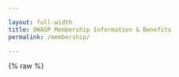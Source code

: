 ```yaml
---

layout: full-width
title: OWASP Membership Information & Benefits
permalink: /membership/

---
```


<style>
[v-cloak] {display: none}

#membership-app input:focus, #membership-app select:focus {
  outline: none;
}

.legal-text {
  font-size: 75%;
  color: #808080;
}

.form-container {
  margin: 40px 0px;
  max-width: 100%;
}

.error-text {
  color: #ff0000;
  font-size: 75%;
  margin-top: 4px !important;
}

.form-container input, .form-container select {
  width: 100%;
  border: 1px solid #000000;
  padding: 8px;
}

.form-container select {
  -webkit-appearance: none;
  -moz-appearance: none;
  appearance: none;
  background-color: #ffffff;
  border-radius: 0px;
  font-size: 18px;
  padding: 9px;
}

.form-row {
  margin-bottom: 20px;
}

.membership-option {
  text-align: center;
  background-color: #D3D3D3;
  color: #000000;
  padding: 20px;
  font-weight: bold;
  cursor: pointer;
}

.membership-option.selected {
  background-color: #233e81;
  color: #ffffff;
}

.checkbox-container {
  display: block;
  position: relative;
  padding-left: 35px;
  margin-bottom: 12px;
  cursor: pointer;
  -webkit-user-select: none;
  -moz-user-select: none;
  -ms-user-select: none;
  user-select: none;
}

.checkbox-container input {
  position: absolute;
  opacity: 0;
  cursor: pointer;
  height: 0;
  width: 0;
}

.checkbox-container .checkmark {
  position: absolute;
  top: 0;
  left: 0;
  height: 25px;
  width: 25px;
  background-color: #eee;
}

.checkbox-container:hover input ~ .checkmark {
  background-color: #ccc;
}

.checkbox-container input:checked ~ .checkmark {
  background-color: #233e81;
}

.checkbox-container .checkmark:after {
  content: "";
  position: absolute;
  display: none;
}

.checkbox-container input:checked ~ .checkmark:after {
  display: block;
}

.checkbox-container .checkmark:after {
  left: 9px;
  top: 5px;
  width: 5px;
  height: 10px;
  border: solid white;
  border-width: 0 3px 3px 0;
  -webkit-transform: rotate(45deg);
  -ms-transform: rotate(45deg);
  transform: rotate(45deg);
}

.membership-fields {
  margin-bottom: 40px;
}

.membership-fields div {
  margin: 14px 0px;
}

.membership-button {
  border: 0;
  padding: 16px;
  font-weight: bold;
  color: #ffffff;
  background-color: #233e81;
  text-transform: uppercase;
  font-size: 110%;
  min-width: 185px;
  min-height:65px;
}

@media (min-width: 768px) {
  .form-container {
    max-width: 70%;
  }

  .form-row {
    display: flex;
  }

  .form-row div:not(:last-child) {
    margin-right: 10px;
  }

  .membership-option {
    flex: 1;
    flex-basis: 0;
  }

  .quarter {
    flex: 1;
    flex-basis: 25%;
  }

  .three-fourths {
    flex: 1;
    flex-basis: 75%;
  }
}

@keyframes spinner {
    0% {
        transform: translate3d(-50%, -50%, 0) rotate(0deg);
    }
    100% {
         transform: translate3d(-50%, -50%, 0) rotate(360deg);
    }
}

@keyframes inner-spinner {
    0% {
        transform: translate3d(-50%, -50%, 0) rotate(0deg);
    }
    100% {
         transform: translate3d(-50%, -50%, 0) rotate(-360deg);
    }
}

.spinner {
    opacity: 1;
    position: relative;
    transition: opacity linear 0.1s; 
}

.spinner::before {
        animation: 2s linear infinite spinner;
        border: solid 4px #eee;
        border-bottom-color: #AAAADE;
        border-radius: 50%;
        content: "";
        height: 42px;
        left: 50%;
        opacity: inherit;
        position: absolute;
        top: 50%;
        transform: translate3d(-50%, -50%, 0);
        transform-origin: center;
        width: 42px;
        will-change: transform;
    }

  .inner-spinner {
    opacity: 1;
    position: relative;
    transition: opacity linear 0.1s; 
}

.inner-spinner::before {
        animation: 2s linear infinite inner-spinner;
        border: solid 4px #eee;
        border-bottom-color: #AAAADE;
        border-radius: 50%;
        content: "";
        height: 32px;
        left: 50%;
        opacity: inherit;
        position: absolute;
        top: 50%;
        transform: translate3d(-50%, -50%, 0);
        transform-origin: center;
        width: 32px;
        will-change: transform;
    }
</style>

{% raw %}
<div id="membership-app" style="margin: 0px;" v-cloak>

  <div class="col-sidebar">
    <div class="main-wrapper" style="padding: 0px;">
      <div>

      <!-- main membership form -->

      <h1>Individual Membership</h1>
      <img src="/assets/images/web//members-header.png" alt="Attendees at a Global AppSec Conference">
      <p>One of many ways you can get involved in the OWASP Foundation is to become a member. It is through our global membership that we move forward on our mission to secure the web. We encourage and support diversity in AppSec and hope you will join us. <strong>Please note we also offer regional pricing to make OWASP accessible to everyone.</strong></p> 
      <p>There are many benefits to membership including:</p>
      <ul> 
        <li>Discounts at our global and participating regional conferences</li>
        <li>Training discounts</li>
        <li>OWASP email address and Google Workplace access</li>
        <li>A vote in our OWASP Global Board elections</li>
        <li>Hands-on application security training through the <a href="https://www.secureflag.com/owasp.html">SecureFlag Platform</a></li> 
      	<li>Networking and directory access</li>
        <li>Flexible online learning discounts</li>
        <li>Professional mentoring programs</li>
        <li>Meaningful volunteer opportunities</li>
        <li> Exclusive, industry-specific offers</li>
        <li>And others...</li>
      </ul>
      <p>Membership starts at $50 USD (or <a href="/membership?student=yes">$20 for students</a>) and, as noted above, there are discounts depending on your region.</p>
      <p>You can also <a href="/manage-membership">Manage your Membership</a> to provision an OWASP email address, check your renewal date or, for recurring donations and memberships, update billing details or cancel the recurring bill.</p>
      <p>Would your business like to become a <a href="/supporters">Corporate Member</a>? </p>

      <h2 class='alert'>Two Year Membership - 20% off to celebrate 20 Years.<br>Join or Renew Now!</h2>
      <form class="form-container" v-on:submit.prevent="handleSubmit">
        <div class="error-text" style="font-size: 90%; margin-bottom: 16px" id="error-message" v-if="Object.keys(errors).length">
          Please correct the errors below before proceeding.
        </div>
        <div class="form-row" style="margin-bottom: 25px;">
          <div class="three-fourths">
            <select v-model="country">
              <option value="null">Country of Residence</option>
              <option v-for="item in countries" v-bind:value="item">
                {{ item.name }}
              </option>
            </select>
            <div class="error-text" v-if="errors.country">
              {{ errors.country[0] }}
            </div>
          </div>
          <div class="quarter">
            <input type="text" v-model="postal_code" aria-label="Postal Code"
            placeholder="Postal Code" />
            <div class="error-text" v-if="errors.postal_code">
              {{ errors.postal_code[0] }}
            </div>
          </div>
        </div>
        <div class="form-row" style="margin-bottom: 8px;" v-if="!free_leader">
          <div class="membership-option" v-for="membership in membershipOptions" v-on:click="updateMembership(membership.name, membership.discount)" v-bind:class="membership_type === membership.name ? 'selected' : ''">
            {{ membership.name }} {{ membership.amount }}
          </div>
        </div>
        <div class="error-text" v-if="errors.membership_type">
          {{ errors.membership_type[0] }}
        </div>
        <div style="margin-bottom: 35px; margin-top: 35px;">
	  <label class="checkbox-container" v-if="showAutoRenew">Set my Membership to Auto-renew
	    <input type="checkbox" v-model="auto_renew">
	    <span class="checkmark"></span>
	  </label>
	  <label class="checkbox-container">Join the OWASP Mailing List (See details below)
	    <input type="checkbox" v-model="mailing_list">
	    <span class="checkmark"></span>
	  </label>
    <label class="checkbox-container">I am requesting Complimentary Membership for OWASP Leaders
	    <input type="checkbox" v-model="free_leader">
	    <span class="checkmark"></span>
	  </label>
    <div class='error-text' v-if="errors.free_leader">
       {{ errors.free_leader[0] }}
       <br>Please <a href='https://contact.owasp.org/'>Contact Us</a> if you feel this was in error.
    </div>
    <label class="checkbox-container" v-if="free_leader">I agree to be bound by the <a href="https://owasp.org/www-policy/legal/leaders-commitment-agreement">Leader Agreement</a>
	    <input type="checkbox" v-model="free_leader_agreement">
	    <span class="checkmark"></span>
	  </label>
    <div class='error-text' v-if="errors.free_leader_agreement">
       {{ errors.free_leader_agreement[0] }}
    </div>
        </div>
        <div class="membership-fields">
          <h3>Your Information</h3>
          <div>
            <input type="text" v-model="email" aria-label="Email Address"
            placeholder="Member Email Address" />
            <div class="error-text" v-if="errors.email">
              {{ errors.email[0] }}
            </div>
          </div>
          <div>
            <input type="text" v-model="email_confirm" aria-label="Confirm Email
            Address" placeholder="Confirm Member Email Address" />
            <div class="error-text" v-if="errors.email_confirm">
              {{ errors.email_confirm[0] }}
            </div>
          </div>
          <div v-if="student">
            <input type="text" v-model="university" aria-label="University" placeholder="University" />
            <div class="error-text" v-if="errors.university">
              {{ errors.university[0] }}
            </div>
          </div>
          <div v-else>
            <input type="text" v-model="company_name" aria-label="Company Name" placeholder="Company Name" />
            <div class="error-text" v-if="errors.company_name">
              {{ errors.company_name[0] }}
            </div>
          </div>
          <div>
            <input type="text" v-model="name_on_card" aria-label="Name" placeholder="Member Name" />
            <div class="error-text" v-if="errors.name_on_card">
              {{ errors.name_on_card[0] }}
            </div>
          </div>
        </div>
        <div class="submit-container">
          <button type="submit" class="membership-button" v-bind:disabled="loading"><div v-if="!loading">Submit</div><div class='spinner' v-if="loading"><div class='inner-spinner' v-if="loading"></div>
        </div></button>
        </div>
        
      </form>

      <p class="legal-text">By submitting this form, you are consenting to receive communications from the OWASP Foundation concerning the status of your membership and agree to adhere to the OWASP Foundation <a href="/www-policy/operational/code-of-conduct">Code of Conduct</a>. Membership Dues are not prorated nor can they be cancelled once purchased. Discounted and <a href="/membership?student=yes">Student Memberships</a> are only offered to qualifying individuals. Fraudulent membership submissions will be revoked without notice for no refund. You can elect to receive marketing mails from us by also selecting "Join the OWASP Marketing Mail List." Marketing mails include information and special offers for upcoming conferences, meetings, and other opportunities offered to you. You can revoke your consent to receive Marketing Mail List emails at any time by using the Unsubscribe link found at the bottom of these emails.</p>

      <!-- end membership form -->

      </div>
      <aside class="sidebar" role="complementary">
        <!-- reserved for future use -->
      </aside>
    </div>
  </div>

</div>
{% endraw %}

<script src="https://js.stripe.com/v3"></script>
<script src="https://unpkg.com/vue"></script>
<script src="https://unpkg.com/axios/dist/axios.min.js"></script>

<script>
var stripe = Stripe('pk_live_mw0B2kiXQTFkD44liAEI03oT00S5AGfSV3');
window.addEventListener('load', function () {
  new Vue({
    el: '#membership-app',
    data: {
      loading: false,
      errors: {},
      countries: {{ site.data.countries | jsonify }},
      membership_type: null,
      membership_amount: null,
      membership_discount: null,
      country: null,
      postal_code: null,
      email: null,
      email_confirm: null,
      name_on_card: null,
      company_name: null,
      university: null,
      auto_renew: false,
      student: false,
      mailing_list: false,
      free_leader: false,
      free_leader_agreement: false,
    },
    created: function () {
      const queryParams = new URLSearchParams(window.location.search);
      if (queryParams.has('student')) {
        this.student = true
        this.membership_type = 'One Year';
        this.membership_discount = false;
        this.$forceUpdate();
      }
      if(queryParams.has('email')){
        this.email = queryParams.get('email')
        
      }
    },
    computed: {
      showAutoRenew: function () {
        return (!student and membership_type == 'One Year')
      },
      membershipOptions: function () {
        
        if (!this.country || !this.country.hasOwnProperty('discount') ||
        this.country.discount == false) {
	  if (this.student) {
          return [
            { name: 'One Year', amount: '$20', discount: false }
          ];
        } else {
          return [
            { name: 'One Year', amount: '$50', discount: false },
            { name: 'Two Year', amount: '$75', discount: false },//changed from 95 for month promotion
            { name: 'Lifetime', amount: '$500', discount: false }
          ];
	  }
        } else {
	  if (this.student) {
          return [
            { name: 'One Year', amount: '$8', discount: true }
          ];
          }else{
          return [
            { name: 'One Year', amount: '$20', discount: true },
            { name: 'Two Year', amount: '$30', discount: true },//changed from 38 for month promotion
            { name: 'Lifetime', amount: '$200', discount: true }
          ]
	  }
        }
      }
    },
    watch: {
      country: function (newCountry, oldCountry) {
        // if (this.student) {
        //   return;
        // }

        if (newCountry.discount) {
          //this.membership_type = 'One Year';
          this.membership_discount = true;
          this.$forceUpdate();
        } else if (oldCountry && oldCountry.discount) {
          this.membership_type = null;
          this.membership_discount = false;
          this.$forceUpdate();
        }
      }
    },
    methods: {
      handleSubmit: function () {
        
        if (this.free_leader){
          return this.handleLeaderSubmit();
        }

        this.loading = true;
        this.validateForm();
        
        if (Object.keys(this.errors).length > 0) {
          this.loading = false;
          //this works...why not in the axios post?
          this.$nextTick(function () {
            document.getElementById('error-message').scrollIntoView();
          })
        } else {
          const postData = {
            checkout_type: 'membership',
            membership_type: this.membership_type,
            discount: this.membership_discount,
            recurring: this.auto_renew,
            country: this.country,
            postal_code: this.postal_code,
            email: this.email,
            name: this.name_on_card,
            company: this.company_name,
            university: this.university,
            mailing_list: this.mailing_list,
            free_leader: this.free_leader,
            student: this.student,
            currency: 'usd'
          };
          axios.post('https://owaspadmin.azurewebsites.net/api/CreateCheckoutSession?code=ulMNYVfgzBytI1adat1lS6MQ3NabtwKE4IgCJ8yKuhvbFoQh6nOYaw==', postData)
            .then(function (response) {
              stripe.redirectToCheckout({
                sessionId: response.data.data.session_id
              }).then(function (result) {
                console.log(result.error.message)
              }); 
            })
            .catch(function (error) {
              vm.errors = error.response.data.errors
              vm.loading = false
              vm.$nextTick(function(){
                document.getElementById('error-message').scrollIntoView();
              })
            });
        }
      },
      handleLeaderSubmit: function() {
        this.loading = true;
        this.validateForm();
          // check the function call for free leader, if not leader, give error
        if (Object.keys(this.errors).length > 0) {
          this.loading = false;
          //this works...why not in the axios post?
          this.$nextTick(function () {
            document.getElementById('error-message').scrollIntoView();
          })
        } else {
          const postData = {
            checkout_type: 'membership',
            membership_type: 'complimentary',
            discount: this.membership_discount,
            recurring: this.auto_renew,
            country: this.country['name'],
            postal_code: this.postal_code,
            email: this.email,
            name: this.name_on_card,
            company: this.company_name,
            university: this.university,
            mailing_list: this.mailing_list,
            free_leader: this.free_leader,
            student: this.student,
            leader_agreement: this.free_leader_agreement,
            currency: 'usd'
          };
          let errors = {}
          // so instead of this...just create the membership? https://owaspadmin.azurewebsites.net/api/IsLeaderByEmail?code=yGSVCT1EaQHhLsVhbF6zEiOUninaB/jT4CIO9OyNdqg7lVmr8J4jLA==
          axios.post('https://owaspadmin.azurewebsites.net/api/CreateLeaderMembership?code=4ooIeXPupxNPTpIXRsPEiIDEhpeuTmr9wmsURjLHXCm3YFozQHfNwA==', postData)
            .then(response => {
              
              if(response.data.error){
                errors = [response.data.error]
                this.errors = errors
                if (response.data.error.indexOf('agreement') > 0)
                  errors.free_leader_agreement = [response.data.error];
                else
                  errors.free_leader = [response.data.error];
              }
              else{
                //success case?
                this.$nextTick(function () {
                    document.location.href = "/membership-success"
                  })
              }
              this.loading = false
              if (Object.keys(this.errors).length > 0) {
                this.loading = false;
                
                this.$nextTick(function () {
                  document.getElementById('error-message').scrollIntoView();
                })
              }
            })
            .catch(error => {
              errors = [error]
              errors.free_leader = [error]
              this.errors = errors
              this.loading = false
              if (Object.keys(this.errors).length > 0) {
                this.loading = false;
                
                this.$nextTick(function () {
                  document.getElementById('error-message').scrollIntoView();
                })
              }
            });
        }
      },
      updateMembership: function (name, discount) {
        this.membership_type = name;
        this.membership_discount = discount;
        this.$forceUpdate();
      },
      validateForm: function () {
        let errors = {};        

        if (!this.membership_type && !this.free_leader) {
          errors.membership_type = ['Please select a membership type.'];
        }

        if(this.free_leader && !this.free_leader_agreement){
          errors.free_leader_agreement = ['You must accept the leader agreement.']
        }

        if (!/^[^\s@]+@[^\s@]+\.[^\s@]+$/.test(this.email)) {
          errors.email = ['Please enter a valid email address'];
        }

        if (this.email_confirm !== this.email) {
          errors.email_confirm = ['Both email addresses must match.'];
        }

        fname = this.name_on_card.substr(0, this.name_on_card.indexOf(' '));
        lname = this.name_on_card.substr(this.name_on_card.indexOf(' ') + 1);

        if (!fname || !lname) {
          errors.name_on_card = ['Please enter your first and last name.'];
        }

        if (this.student && !this.university) {
          errors.university = ['Please enter your university name'];
        }

        if (!this.country) {
          errors.country = ['Please select your country.'];
        }

        if (!this.postal_code) {
          errors.postal_code = ['Please enter your postal code.'];
        }

        this.errors = errors;
      }
    }
  })
}, false)
</script>

